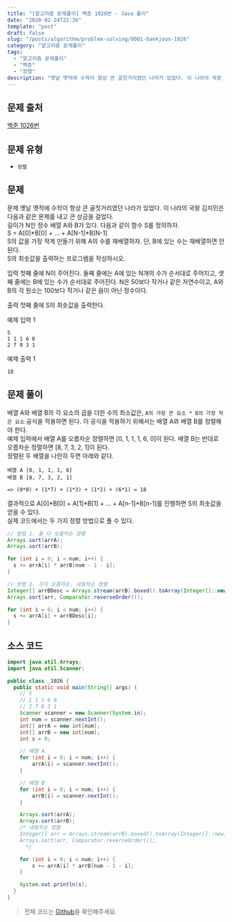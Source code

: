 ```yaml
---
title: "[알고리즘 문제풀이] 백준 1026번 - Java 풀이"
date: "2020-02-24T22:36"
template: "post"
draft: false
slug: "/posts/algorithm/problem-solving/0001-baekjoon-1026"
category: "알고리즘 문제풀이"
tags:
  - "알고리즘 문제풀이"
  - "백준"
  - "정렬"
description: "옛날 옛적에 수학이 항상 큰 골칫거리였던 나라가 있었다. 이 나라의 국왕 김지민은 다음과 같은 문제를 내고 큰 상금을 걸었다. 길이가 N인 정수 배열 A와 B가 있다. 다음과 같이 함수 S를 정의하자. S = A[0]B[0] + … + A[N-1]B[N-1]"
---
```


## 문제 출처

[백준 1026번](https://www.acmicpc.net/problem/1026)


## 문제 유형

- `정렬`


## 문제

문제
옛날 옛적에 수학이 항상 큰 골칫거리였던 나라가 있었다. 이 나라의 국왕 김지민은 다음과 같은 문제를 내고 큰 상금을 걸었다.
<br />
길이가 N인 정수 배열 A와 B가 있다. 다음과 같이 함수 S를 정의하자.
<br />
S = A[0]*B[0] + ... + A[N-1]*B[N-1]
<br />
S의 값을 가장 작게 만들기 위해 A의 수를 재배열하자. 단, B에 있는 수는 재배열하면 안 된다.
<br />
S의 최솟값을 출력하는 프로그램을 작성하시오.

입력
첫째 줄에 N이 주어진다. 둘째 줄에는 A에 있는 N개의 수가 순서대로 주어지고, 셋째 줄에는 B에 있는 수가 순서대로 주어진다. N은 50보다 작거나 같은 자연수이고, A와 B의 각 원소는 100보다 작거나 같은 음이 아닌 정수이다.

출력
첫째 줄에 S의 최솟값을 출력한다.

예제 입력 1 
```
5
1 1 1 6 0
2 7 8 3 1
```

예제 출력 1 
```
18
```


## 문제 풀이

배열 A와 배열 B의 각 요소의 곱을 더한 수의 최소값은, `A의 가장 큰 요소 * B의 가장 작은 요소` 공식을 적용하면 된다. 이 공식을 적용하기 위해서는 배열 A와 배열 B를 정렬해야 한다.
<br />
예제 입력에서 배열 A를 오름차순 정렬하면 [0, 1, 1, 1, 6, 0]이 된다. 배열 B는 반대로 오름차순 정렬하면 [8, 7, 3, 2, 1]이 된다.
<br />
정렬된 두 배열을 나란히 두면 아래와 같다.

```
배열 A [0, 1, 1, 1, 6]
배열 B [8, 7, 3, 2, 1]

=> (0*8) + (1*7) + (1*3) + (1*2) + (6*1) = 18
```

결과적으로 A[0]*B[0] + A[1]*B[1] + ... + A[n-1]*B[n-1]를 진행하면 S의 최솟값을 얻을 수 있다. 
<br />
실제 코드에서는 두 가지 정렬 방법으로 풀 수 있다.

```java
// 방법 1. 둘 다 오름차순 정렬
Arrays.sort(arrA);
Arrays.sort(arrB);

for (int i = 0; i < num; i++) {
  s += arrA[i] * arrB[num - 1 - i];
}
```

```java
// 방법 2. 각각 오름차순, 내림차순 정렬 
Integer[] arrBDesc = Arrays.stream(arrB).boxed().toArray(Integer[]::new);
Arrays.sort(arr, Comparator.reverseOrder());

for (int i = 0; i < num; i++) {
  s += arrA[i] + arrBDesc[i];
}
```


## 소스 코드

```java
import java.util.Arrays;
import java.util.Scanner;

public class _1026 {
  public static void main(String[] args) {
    // 5
    // 1 1 1 6 0
    // 2 7 8 3 1
    Scanner scanner = new Scanner(System.in);
    int num = scanner.nextInt();
    int[] arrA = new int[num];
    int[] arrB = new int[num];
    int s = 0;

    // 배열 A
    for (int i = 0; i < num; i++) {
        arrA[i] = scanner.nextInt();
    }

    // 배열 B
    for (int i = 0; i < num; i++) {
        arrB[i] = scanner.nextInt();
    }

    Arrays.sort(arrA);
    Arrays.sort(arrB);
    /* 내림차순 정렬
    Integer[] arr = Arrays.stream(arrB).boxed().toArray(Integer[]::new);
    Arrays.sort(arr, Comparator.reverseOrder());
      */

    for (int i = 0; i < num; i++) {
        s += arrA[i] * arrB[num - 1 - i];
    }

    System.out.println(s);
  }
}
```

> 전체 코드는 [Github](https://github.com/im-yeobi/algorithm/tree/master/algorithm/src/main/java/sorting/baekjoon/_1026)을 확인해주세요.